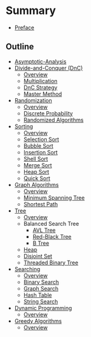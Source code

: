 # Summary

* [Preface](README.md)

## Outline

* [Asymptotic-Analysis](asymptotic-analysis.md)
* [Divide-and-Conquer (DnC)][DnC Overview]
    * [Overview][DnC Overview]
    * [Multiplication](divide-and-conquer/multiplication.md)
    * [DnC Strategy](divide-and-conquer/dnc-strategy.md)
    * [Master Method](divide-and-conquer/master-method.md)
* [Randomization][Randomization Overview]
    * [Overview][Randomization Overview]
    * [Discrete Probability](randomization/discrete-probability.md)
    * [Randomized Algorithms](randomization/randomized-algorithms.md)
* [Sorting][Sorting Overview]
    * [Overview][Sorting Overview]
    * [Selection Sort](sorting/selection-sort.md)
    * [Bubble Sort](sorting/bubble-sort.md)
    * [Insertion Sort](sorting/insertion-sort.md)
    * [Shell Sort](sorting/shell-sort.md)
    * [Merge Sort](sorting/merge-sort.md)
    * [Heap Sort](sorting/heap-sort.md)
    * [Quick Sort](sorting/quick-sort.md)
* [Graph Algorithms][Graph Algo]
    * [Overview][Graph Algo]
    * [Minimum Spanning Tree](graph-algorithms/minimum-spanning-tree.md)
    * [Shortest Path](graph-algorithms/shortest-path.md)
* [Tree][tree]
    * [Overview][tree]
    * Balanced Search Tree
        * [AVL Tree](tree/avl-tree.md)
        * [Red-Black Tree](tree/red-black-tree.md)
        * [B Tree](tree/b-tree.md)
    * [Heap](tree/heap.md)
    * [Disjoint Set](tree/disjoint-set.md)
    * [Threaded Binary Tree](tree/threaded-binary-tree.md)
* [Searching][Searching Overview]
    * [Overview][Searching Overview]
    * [Binary Search](searching/binary-search.md)
    * [Graph Search](searching/graph-search.md)
    * [Hash Table](searching/hash-table.md)
    * [String Search](searching/string-matching.md)
* [Dynamic Programming][dynamic]
    * [Overview][dynamic]
* [Greedy Algorithms][greedy]
    * [Overview][greedy]

[DnC Overview]: divide-and-conquer/overview.md
[Randomization Overview]: randomization/overview.md
[Sorting Overview]: sorting/overview.md
[Graph Algo]: graph-algorithms/overview.md
[tree]: tree/overview.md
[Searching Overview]: searching/overview.md
[dynamic]: dynamic-programming/overview.md
[greedy]: greedy-algorithms/overview.md
